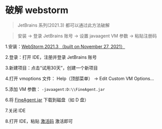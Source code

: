 # 破解 webstorm

>JetBrains 系列(2021.3) 都可以通过此方法破解

>安装 -> 登录 JetBrains 账号 -> 设置 javaagent VM 参数 -> 粘贴注册码

1.安装：[WebStorm 2021.3 （built on November 27, 2021）](https://download.jetbrains.com/webstorm/WebStorm-2021.3.exe)

2.登录：打开 IDE，注册并登录 JetBrains 账号

3.新建项目：点击“试用30天”，创建一个新项目

4.打开 vmoptions 文件： Help（顶部菜单） -> Edit Custom VM Options...

5.添加 VM 参数： `-javaagent:D:\\FineAgent.jar`

6.将 [FineAgent.jar](/webstorm/FineAgent.jar) 下载到磁盘（如 D 盘）

7.关闭 IDE

8.打开 IDE，粘贴 [激活码](/webstorm/ActivationCode.txt) 激活即可

